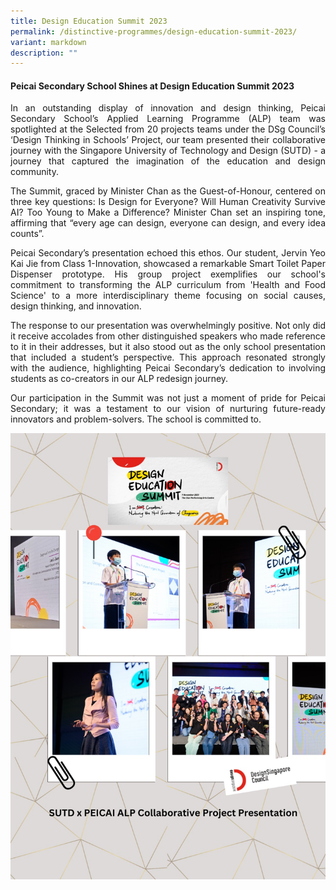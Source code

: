 ```yaml
---
title: Design Education Summit 2023
permalink: /distinctive-programmes/design-education-summit-2023/
variant: markdown
description: ""
---
```

<h4><strong>Peicai Secondary School Shines at Design Education Summit 2023</strong></h4>
<p></p><p align="justify">In an outstanding display of innovation and design thinking, Peicai Secondary School’s Applied Learning Programme (ALP) team was spotlighted at the Selected from 20 projects teams under the DSg Council’s ‘Design Thinking in Schools’ Project, our team presented their collaborative journey with the Singapore University of Technology and Design (SUTD) - a journey that captured the imagination of the education and design community.</p>
<p align="justify">The Summit, graced by Minister Chan as the Guest-of-Honour, centered on three key questions: Is Design for Everyone? Will Human Creativity Survive AI? Too Young to Make a Difference? Minister Chan set an inspiring tone, affirming that “every age can design, everyone can design, and every idea counts”.</p>
<p align="justify">Peicai Secondary’s presentation echoed this ethos. Our student, Jervin Yeo Kai Jie from Class 1-Innovation, showcased a remarkable Smart Toilet Paper Dispenser prototype. His group project exemplifies our school's commitment to transforming the ALP curriculum from 'Health and Food Science' to a more interdisciplinary theme focusing on social causes, design thinking, and innovation.</p>
<p align="justify">The response to our presentation was overwhelmingly positive. Not only did it receive accolades from other distinguished speakers who made reference to it in their addresses, but it also stood out as the only school presentation that included a student’s perspective. This approach resonated strongly with the audience, highlighting Peicai Secondary’s dedication to involving students as co-creators in our ALP redesign journey.</p>
<p align="justify">Our participation in the Summit was not just a moment of pride for Peicai Secondary; it was a testament to our vision of nurturing future-ready innovators and problem-solvers. The school is committed to.</p>
<img src="/images/design_educationsummit2023v1.jpeg">